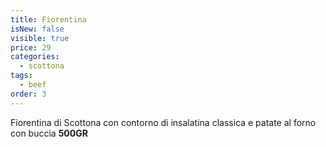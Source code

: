 ```yaml
---
title: Fiorentina
isNew: false
visible: true
price: 29
categories:
  - scottona
tags:
  - beef
order: 3
---
```


Fiorentina di Scottona con contorno di insalatina classica e patate al forno con buccia **500GR**
